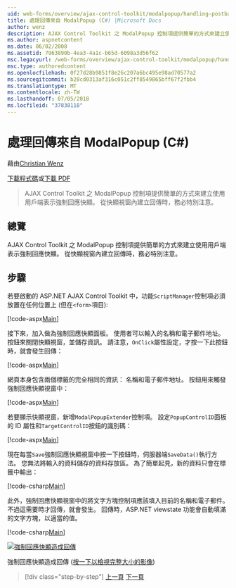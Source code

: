 ```yaml
---
uid: web-forms/overview/ajax-control-toolkit/modalpopup/handling-postbacks-from-a-modalpopup-cs
title: 處理回傳來自 ModalPopup (C#) |Microsoft Docs
author: wenz
description: AJAX Control Toolkit 之 ModalPopup 控制項提供簡單的方式來建立使用用戶端表示強制回應快顯。 必須採取特別注意，當 pos...
ms.author: aspnetcontent
ms.date: 06/02/2008
ms.assetid: 7963890b-4ea3-4a1c-b65d-6098a3d56f62
msc.legacyurl: /web-forms/overview/ajax-control-toolkit/modalpopup/handling-postbacks-from-a-modalpopup-cs
msc.type: authoredcontent
ms.openlocfilehash: 0f27d28b9851f8e26c207a6bc495e98ad70577a2
ms.sourcegitcommit: b28cd0313af316c051c2ff8549865bff67f2fbb4
ms.translationtype: MT
ms.contentlocale: zh-TW
ms.lasthandoff: 07/05/2018
ms.locfileid: "37838118"
---
```

<a name="handling-postbacks-from-a-modalpopup-c"></a>處理回傳來自 ModalPopup (C#)
====================
藉由[Christian Wenz](https://github.com/wenz)

[下載程式碼](http://download.microsoft.com/download/2/4/0/24052038-f942-4336-905b-b60ae56f0dd5/ModalPopup3.cs.zip)或[下載 PDF](http://download.microsoft.com/download/b/6/a/b6ae89ee-df69-4c87-9bfb-ad1eb2b23373/modalpopup3CS.pdf)

> AJAX Control Toolkit 之 ModalPopup 控制項提供簡單的方式來建立使用用戶端表示強制回應快顯。 從快顯視窗內建立回傳時，務必特別注意。


## <a name="overview"></a>總覽

AJAX Control Toolkit 之 ModalPopup 控制項提供簡單的方式來建立使用用戶端表示強制回應快顯。 從快顯視窗內建立回傳時，務必特別注意。

## <a name="steps"></a>步驟

若要啟動的 ASP.NET AJAX Control Toolkit 中，功能`ScriptManager`控制項必須放置在任何位置上 (但在`<form>`項目):

[!code-aspx[Main](handling-postbacks-from-a-modalpopup-cs/samples/sample1.aspx)]

接下來，加入做為強制回應快顯面板。 使用者可以輸入的名稱和電子郵件地址。 按鈕來關閉快顯視窗，並儲存資訊。 請注意，`OnClick`屬性設定，才按一下此按鈕時，就會發生回傳：

[!code-aspx[Main](handling-postbacks-from-a-modalpopup-cs/samples/sample2.aspx)]

網頁本身包含兩個標籤的完全相同的資訊： 名稱和電子郵件地址。 按鈕用來觸發強制回應快顯視窗中：

[!code-aspx[Main](handling-postbacks-from-a-modalpopup-cs/samples/sample3.aspx)]

若要顯示快顯視窗，新增`ModalPopupExtender`控制項。 設定`PopupControlID`面板的 ID 屬性和`TargetControlID`按鈕的識別碼：

[!code-aspx[Main](handling-postbacks-from-a-modalpopup-cs/samples/sample4.aspx)]

現在每當`Save`強制回應快顯視窗中按一下按鈕時，伺服器端`SaveData()`執行方法。 您無法將輸入的資料儲存的資料存放區。 為了簡單起見，新的資料只會在標籤中輸出：

[!code-csharp[Main](handling-postbacks-from-a-modalpopup-cs/samples/sample5.cs)]

此外，強制回應快顯視窗中的將文字方塊控制項應該填入目前的名稱和電子郵件。 不過這需要時才回傳，就會發生。 回傳時，ASP.NET viewstate 功能會自動填滿的文字方塊，以適當的值。

[!code-csharp[Main](handling-postbacks-from-a-modalpopup-cs/samples/sample6.cs)]


[![強制回應快顯造成回傳](handling-postbacks-from-a-modalpopup-cs/_static/image2.png)](handling-postbacks-from-a-modalpopup-cs/_static/image1.png)

強制回應快顯造成回傳 ([按一下以檢視完整大小的影像](handling-postbacks-from-a-modalpopup-cs/_static/image3.png))

> [!div class="step-by-step"]
> [上一頁](using-modalpopup-with-a-repeater-control-cs.md)
> [下一頁](positioning-a-modalpopup-cs.md)
